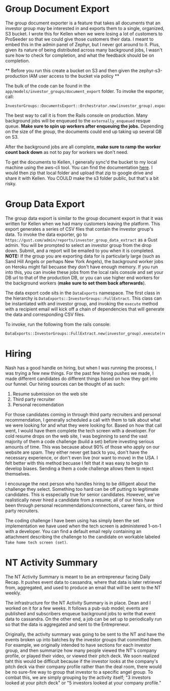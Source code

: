 # Group Document Export
The group document exporter is a feature that takes all documents that an investor group may be interested in and exports them to a single, organized, S3 bucket. I wrote this for Kellen when we were losing a lot of customers to ProSeeder so that we could give those customers their data. I meant to embed this in the admin panel of Zephyr, but I never got around to it. Plus, given its nature of being distributed across many background jobs, I wasn't sure how to check for completion, and what the feedback should be on completion. 

** Before you run this create a bucket on S3 and then given the zephyr-s3-production IAM user access to the bucket via policy **

The bulk of the code can be found in the `app/models/investor_groups/document_export` folder. To invoke the exporter, call: 
```
InvestorGroups::DocumentsExport::Orchestrator.new(investor_group).export(s3_bucket_name)
```
The best way to call it is from the Rails console on production. Many background jobs will be enqueued to the `externally_enqueued` resque queue. __Make sure to spin up workers after enqueuing the jobs.__ Depending on the size of the group, the documents could end up taking up several GB on S3. 

After the background jobs are all complete, __make sure to ramp the worker count back down__ as not to pay for workers we don't need. 

To get the documents to Kellen, I generally sync'd the bucket to my local machine using the aws-cli tool. You can find the documentation [here](http://docs.aws.amazon.com/cli/latest/reference/s3/sync.html). I would then zip that local folder and upload that zip to google drive and share it with Kellen. You COULD make the s3 folder public, but that's a bit risky.

# Group Data Export
The group data export is similar to the group document export in that it was written for Kellen when we had many customers leaving the platform. This export generates a series of CSV files that contain the investor group's data. 
To invoke the data exporter, go to `https://gust.com/admin/reports/investor_group_data_extract` as a Gust admin. You will be prompted to select an investor group from the drop down. Submit, and a report will be emailed to you when it is completed. __NOTE:__ If the group you are exporting data for is particularly large (such as Sand Hill Angels or perhaps New York Angels), the background worker jobs on Heroku might fail becuase they don't have enough memory. If you run into this, you can invoke these jobs from the local rails console and set your DB url to that of the production DB, or you can use higher end workers for the background workers (__make sure to set them back afterwards__).

The data export code sits in the `DataExports` namespace. The first class in the hierarchy is `DataExports::InvestorGroups::FullExtract`. This class can be instantiated with and investor group, and invoking the `execute` method with a recipient email will kick off a chain of dependencies that will generate the data and corresponding CSV files. 

To invoke, run the following from the rails console: 
```
DataExports::InvestorGroups::FullExtract.new(investor_group).execute(recipient_user)
```

# Hiring

Nash has a good handle on hiring, but when I was running the process, I was trying a few new things. For the past few hiring pushes we made, I made different candidates do different things based on how they got into our funnel. Our hiring sources can be thought of as such:
1. Resume submission on the web site
2. Third party recruiter
3. Personal recomendation

For those candidates coming in through third party recruiters and personal recommendation, I generally scheduled a call with them to talk about what we were looking for and what they were looking for. Based on how that call went, I would have them complete the tech screen with a developer. For cold resume drops on the web site, I was beginning to send the vast majority of them a code challenge (build a set) before investing serious amounts of time. This was because about 90% of those who apply on our website are spam. They either never get back to you, don't have the necessary experience, or don't even live (nor want to move) in the USA. I felt better with this method becuase I felt that it was easy to begin to develop biases. Sending a them a code challenge allows them to reject themselves. 

I encourage the next person who handles hiring to be dilligent about the challenge they select. Something too hard can be off putting to legitimate candidates. This is esspecially true for senior candidates. However, we've realistically never hired a candidate from a resume; all of our hires have been through personal recommendations/connections, career fairs, or third party recruiters.

The coding challenge I have been using has simply been the set implementation we have used when the tech screen is administered 1-on-1 with a developer. You can find a default email reply containing an attachment describing the challenge to the candidate on workable labeled `Take home tech screen (set)`.

# NT Activity Summary

The NT Activity Summary is meant to be an entrepreneur facing Daily Recap. It pushes event data to cassandra, where that data is later retrieved from, aggregated, and used to produce an email that will be sent to the NT weekly. 

The infrastructure for the NT Activity Summary is in place. Dean and I worked on it for a few weeks. It follows a pub-sub model; events are published and subscribers enqueue background jobs to write that event data to cassandra. On the other end, a job can be set up to periodically run so that the data is aggregated and sent to the Entrepreneur. 

Originally, the activity summary was going to be sent to the NT and have the events broken up into batches by the investor groups that committed them. For example, we originally intended to have sections for each investor group, and then summarize how many people viewed the NT's company profile, or played their video, or viewed their pitch deck. We soon realized taht this would be difficult because if the investor looks at the company's pitch deck via their company profile rather than the deal room, there would be no sure-fire way to group that investor to a specific angel group. To combat this, we are simply grouping by the activity itself; "3 investors looked at your pitch deck" or "5 investors looked at your company profile."
